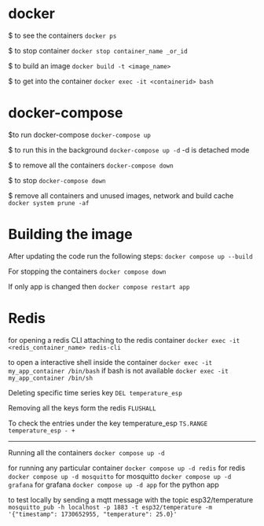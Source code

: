 #  docker
$ to see the containers `docker ps`

$ to stop container `docker stop container_name _or_id`

$ to build an image `docker build -t <image_name>`

$ to get into the container `docker exec -it <containerid> bash`

# docker-compose
$to run docker-compose `docker-compose up`

$ to run this in the background `docker-compose up -d` -d is detached mode

$ to remove all the containers `docker-compose down`

$ to stop `docker-compose down`

$ remove all containers and unused images, network and build cache `docker system prune -af`

# Building the image
After updating the code run the following steps:
`docker compose up --build`

For stopping the containers 
`docker compose down`

If only app is changed then
`docker compose restart app`

# Redis
for opening a redis CLI attaching to the redis container
`docker exec -it <redis_container_name> redis-cli`

to open a interactive shell inside the container
`docker exec -it my_app_container /bin/bash`
if bash is not available `docker exec -it my_app_container /bin/sh`

Deleting specific time series key
`DEL temperature_esp`

Removing all the keys form the redis
`FLUSHALL`

To check the entries under the key temperature_esp
`TS.RANGE temperature_esp - +`

---------------------------------

Running all the containers
`docker compose up -d`

for running any particular container
`docker compose up -d redis` for redis
`docker compose up -d mosquitto` for mosquitto
`docker compose up -d grafana` for grafana
`docker compose up -d app` for the python app


to test locally by sending a mqtt message with the topic esp32/temperature
`mosquitto_pub -h localhost -p 1883 -t esp32/temperature -m '{"timestamp": 1730652955, "temperature": 25.0}'`


